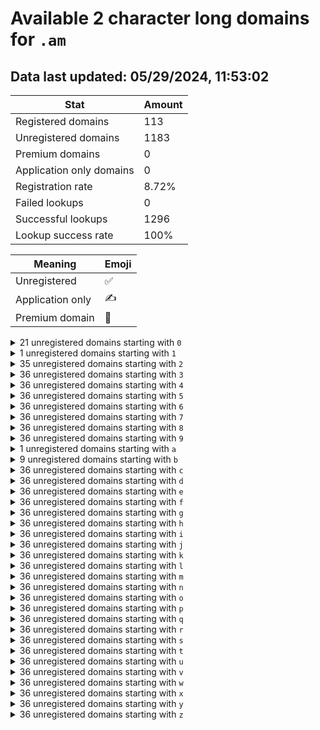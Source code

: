 # Available 2 character long domains for `.am`

## Data last updated: 05/29/2024, 11:53:02

|Stat|Amount|
|--|--|
|Registered domains|113|
|Unregistered domains|1183|
|Premium domains|0|
|Application only domains|0|
|Registration rate|8.72%|
|Failed lookups|0|
|Successful lookups|1296|
|Lookup success rate|100%|


|Meaning|Emoji|
|--|--|
|Unregistered|:white_check_mark:|
|Application only|:writing_hand:|
|Premium domain|:gem:|

<details>
<summary>21 unregistered domains starting with <bold><code>0</code></bold></summary>

|Type|Domain|
|--|--|
|:white_check_mark:|`0a.am`|
|:white_check_mark:|`0b.am`|
|:white_check_mark:|`0c.am`|
|:white_check_mark:|`0d.am`|
|:white_check_mark:|`0e.am`|
|:white_check_mark:|`0f.am`|
|:white_check_mark:|`0g.am`|
|:white_check_mark:|`0h.am`|
|:white_check_mark:|`0i.am`|
|:white_check_mark:|`0j.am`|
|:white_check_mark:|`0l.am`|
|:white_check_mark:|`0m.am`|
|:white_check_mark:|`0n.am`|
|:white_check_mark:|`0p.am`|
|:white_check_mark:|`0q.am`|
|:white_check_mark:|`0s.am`|
|:white_check_mark:|`0u.am`|
|:white_check_mark:|`0v.am`|
|:white_check_mark:|`0w.am`|
|:white_check_mark:|`0y.am`|
|:white_check_mark:|`0z.am`|
</details>
<details>
<summary>1 unregistered domains starting with <bold><code>1</code></bold></summary>

|Type|Domain|
|--|--|
|:white_check_mark:|`1a.am`|
</details>
<details>
<summary>35 unregistered domains starting with <bold><code>2</code></bold></summary>

|Type|Domain|
|--|--|
|:white_check_mark:|`20.am`|
|:white_check_mark:|`21.am`|
|:white_check_mark:|`22.am`|
|:white_check_mark:|`23.am`|
|:white_check_mark:|`24.am`|
|:white_check_mark:|`25.am`|
|:white_check_mark:|`26.am`|
|:white_check_mark:|`27.am`|
|:white_check_mark:|`28.am`|
|:white_check_mark:|`29.am`|
|:white_check_mark:|`2b.am`|
|:white_check_mark:|`2c.am`|
|:white_check_mark:|`2d.am`|
|:white_check_mark:|`2e.am`|
|:white_check_mark:|`2f.am`|
|:white_check_mark:|`2g.am`|
|:white_check_mark:|`2h.am`|
|:white_check_mark:|`2i.am`|
|:white_check_mark:|`2j.am`|
|:white_check_mark:|`2k.am`|
|:white_check_mark:|`2l.am`|
|:white_check_mark:|`2m.am`|
|:white_check_mark:|`2n.am`|
|:white_check_mark:|`2o.am`|
|:white_check_mark:|`2p.am`|
|:white_check_mark:|`2q.am`|
|:white_check_mark:|`2r.am`|
|:white_check_mark:|`2s.am`|
|:white_check_mark:|`2t.am`|
|:white_check_mark:|`2u.am`|
|:white_check_mark:|`2v.am`|
|:white_check_mark:|`2w.am`|
|:white_check_mark:|`2x.am`|
|:white_check_mark:|`2y.am`|
|:white_check_mark:|`2z.am`|
</details>
<details>
<summary>36 unregistered domains starting with <bold><code>3</code></bold></summary>

|Type|Domain|
|--|--|
|:white_check_mark:|`30.am`|
|:white_check_mark:|`31.am`|
|:white_check_mark:|`32.am`|
|:white_check_mark:|`33.am`|
|:white_check_mark:|`34.am`|
|:white_check_mark:|`35.am`|
|:white_check_mark:|`36.am`|
|:white_check_mark:|`37.am`|
|:white_check_mark:|`38.am`|
|:white_check_mark:|`39.am`|
|:white_check_mark:|`3a.am`|
|:white_check_mark:|`3b.am`|
|:white_check_mark:|`3c.am`|
|:white_check_mark:|`3d.am`|
|:white_check_mark:|`3e.am`|
|:white_check_mark:|`3f.am`|
|:white_check_mark:|`3g.am`|
|:white_check_mark:|`3h.am`|
|:white_check_mark:|`3i.am`|
|:white_check_mark:|`3j.am`|
|:white_check_mark:|`3k.am`|
|:white_check_mark:|`3l.am`|
|:white_check_mark:|`3m.am`|
|:white_check_mark:|`3n.am`|
|:white_check_mark:|`3o.am`|
|:white_check_mark:|`3p.am`|
|:white_check_mark:|`3q.am`|
|:white_check_mark:|`3r.am`|
|:white_check_mark:|`3s.am`|
|:white_check_mark:|`3t.am`|
|:white_check_mark:|`3u.am`|
|:white_check_mark:|`3v.am`|
|:white_check_mark:|`3w.am`|
|:white_check_mark:|`3x.am`|
|:white_check_mark:|`3y.am`|
|:white_check_mark:|`3z.am`|
</details>
<details>
<summary>36 unregistered domains starting with <bold><code>4</code></bold></summary>

|Type|Domain|
|--|--|
|:white_check_mark:|`40.am`|
|:white_check_mark:|`41.am`|
|:white_check_mark:|`42.am`|
|:white_check_mark:|`43.am`|
|:white_check_mark:|`44.am`|
|:white_check_mark:|`45.am`|
|:white_check_mark:|`46.am`|
|:white_check_mark:|`47.am`|
|:white_check_mark:|`48.am`|
|:white_check_mark:|`49.am`|
|:white_check_mark:|`4a.am`|
|:white_check_mark:|`4b.am`|
|:white_check_mark:|`4c.am`|
|:white_check_mark:|`4d.am`|
|:white_check_mark:|`4e.am`|
|:white_check_mark:|`4f.am`|
|:white_check_mark:|`4g.am`|
|:white_check_mark:|`4h.am`|
|:white_check_mark:|`4i.am`|
|:white_check_mark:|`4j.am`|
|:white_check_mark:|`4k.am`|
|:white_check_mark:|`4l.am`|
|:white_check_mark:|`4m.am`|
|:white_check_mark:|`4n.am`|
|:white_check_mark:|`4o.am`|
|:white_check_mark:|`4p.am`|
|:white_check_mark:|`4q.am`|
|:white_check_mark:|`4r.am`|
|:white_check_mark:|`4s.am`|
|:white_check_mark:|`4t.am`|
|:white_check_mark:|`4u.am`|
|:white_check_mark:|`4v.am`|
|:white_check_mark:|`4w.am`|
|:white_check_mark:|`4x.am`|
|:white_check_mark:|`4y.am`|
|:white_check_mark:|`4z.am`|
</details>
<details>
<summary>36 unregistered domains starting with <bold><code>5</code></bold></summary>

|Type|Domain|
|--|--|
|:white_check_mark:|`50.am`|
|:white_check_mark:|`51.am`|
|:white_check_mark:|`52.am`|
|:white_check_mark:|`53.am`|
|:white_check_mark:|`54.am`|
|:white_check_mark:|`55.am`|
|:white_check_mark:|`56.am`|
|:white_check_mark:|`57.am`|
|:white_check_mark:|`58.am`|
|:white_check_mark:|`59.am`|
|:white_check_mark:|`5a.am`|
|:white_check_mark:|`5b.am`|
|:white_check_mark:|`5c.am`|
|:white_check_mark:|`5d.am`|
|:white_check_mark:|`5e.am`|
|:white_check_mark:|`5f.am`|
|:white_check_mark:|`5g.am`|
|:white_check_mark:|`5h.am`|
|:white_check_mark:|`5i.am`|
|:white_check_mark:|`5j.am`|
|:white_check_mark:|`5k.am`|
|:white_check_mark:|`5l.am`|
|:white_check_mark:|`5m.am`|
|:white_check_mark:|`5n.am`|
|:white_check_mark:|`5o.am`|
|:white_check_mark:|`5p.am`|
|:white_check_mark:|`5q.am`|
|:white_check_mark:|`5r.am`|
|:white_check_mark:|`5s.am`|
|:white_check_mark:|`5t.am`|
|:white_check_mark:|`5u.am`|
|:white_check_mark:|`5v.am`|
|:white_check_mark:|`5w.am`|
|:white_check_mark:|`5x.am`|
|:white_check_mark:|`5y.am`|
|:white_check_mark:|`5z.am`|
</details>
<details>
<summary>36 unregistered domains starting with <bold><code>6</code></bold></summary>

|Type|Domain|
|--|--|
|:white_check_mark:|`60.am`|
|:white_check_mark:|`61.am`|
|:white_check_mark:|`62.am`|
|:white_check_mark:|`63.am`|
|:white_check_mark:|`64.am`|
|:white_check_mark:|`65.am`|
|:white_check_mark:|`66.am`|
|:white_check_mark:|`67.am`|
|:white_check_mark:|`68.am`|
|:white_check_mark:|`69.am`|
|:white_check_mark:|`6a.am`|
|:white_check_mark:|`6b.am`|
|:white_check_mark:|`6c.am`|
|:white_check_mark:|`6d.am`|
|:white_check_mark:|`6e.am`|
|:white_check_mark:|`6f.am`|
|:white_check_mark:|`6g.am`|
|:white_check_mark:|`6h.am`|
|:white_check_mark:|`6i.am`|
|:white_check_mark:|`6j.am`|
|:white_check_mark:|`6k.am`|
|:white_check_mark:|`6l.am`|
|:white_check_mark:|`6m.am`|
|:white_check_mark:|`6n.am`|
|:white_check_mark:|`6o.am`|
|:white_check_mark:|`6p.am`|
|:white_check_mark:|`6q.am`|
|:white_check_mark:|`6r.am`|
|:white_check_mark:|`6s.am`|
|:white_check_mark:|`6t.am`|
|:white_check_mark:|`6u.am`|
|:white_check_mark:|`6v.am`|
|:white_check_mark:|`6w.am`|
|:white_check_mark:|`6x.am`|
|:white_check_mark:|`6y.am`|
|:white_check_mark:|`6z.am`|
</details>
<details>
<summary>36 unregistered domains starting with <bold><code>7</code></bold></summary>

|Type|Domain|
|--|--|
|:white_check_mark:|`70.am`|
|:white_check_mark:|`71.am`|
|:white_check_mark:|`72.am`|
|:white_check_mark:|`73.am`|
|:white_check_mark:|`74.am`|
|:white_check_mark:|`75.am`|
|:white_check_mark:|`76.am`|
|:white_check_mark:|`77.am`|
|:white_check_mark:|`78.am`|
|:white_check_mark:|`79.am`|
|:white_check_mark:|`7a.am`|
|:white_check_mark:|`7b.am`|
|:white_check_mark:|`7c.am`|
|:white_check_mark:|`7d.am`|
|:white_check_mark:|`7e.am`|
|:white_check_mark:|`7f.am`|
|:white_check_mark:|`7g.am`|
|:white_check_mark:|`7h.am`|
|:white_check_mark:|`7i.am`|
|:white_check_mark:|`7j.am`|
|:white_check_mark:|`7k.am`|
|:white_check_mark:|`7l.am`|
|:white_check_mark:|`7m.am`|
|:white_check_mark:|`7n.am`|
|:white_check_mark:|`7o.am`|
|:white_check_mark:|`7p.am`|
|:white_check_mark:|`7q.am`|
|:white_check_mark:|`7r.am`|
|:white_check_mark:|`7s.am`|
|:white_check_mark:|`7t.am`|
|:white_check_mark:|`7u.am`|
|:white_check_mark:|`7v.am`|
|:white_check_mark:|`7w.am`|
|:white_check_mark:|`7x.am`|
|:white_check_mark:|`7y.am`|
|:white_check_mark:|`7z.am`|
</details>
<details>
<summary>36 unregistered domains starting with <bold><code>8</code></bold></summary>

|Type|Domain|
|--|--|
|:white_check_mark:|`80.am`|
|:white_check_mark:|`81.am`|
|:white_check_mark:|`82.am`|
|:white_check_mark:|`83.am`|
|:white_check_mark:|`84.am`|
|:white_check_mark:|`85.am`|
|:white_check_mark:|`86.am`|
|:white_check_mark:|`87.am`|
|:white_check_mark:|`88.am`|
|:white_check_mark:|`89.am`|
|:white_check_mark:|`8a.am`|
|:white_check_mark:|`8b.am`|
|:white_check_mark:|`8c.am`|
|:white_check_mark:|`8d.am`|
|:white_check_mark:|`8e.am`|
|:white_check_mark:|`8f.am`|
|:white_check_mark:|`8g.am`|
|:white_check_mark:|`8h.am`|
|:white_check_mark:|`8i.am`|
|:white_check_mark:|`8j.am`|
|:white_check_mark:|`8k.am`|
|:white_check_mark:|`8l.am`|
|:white_check_mark:|`8m.am`|
|:white_check_mark:|`8n.am`|
|:white_check_mark:|`8o.am`|
|:white_check_mark:|`8p.am`|
|:white_check_mark:|`8q.am`|
|:white_check_mark:|`8r.am`|
|:white_check_mark:|`8s.am`|
|:white_check_mark:|`8t.am`|
|:white_check_mark:|`8u.am`|
|:white_check_mark:|`8v.am`|
|:white_check_mark:|`8w.am`|
|:white_check_mark:|`8x.am`|
|:white_check_mark:|`8y.am`|
|:white_check_mark:|`8z.am`|
</details>
<details>
<summary>36 unregistered domains starting with <bold><code>9</code></bold></summary>

|Type|Domain|
|--|--|
|:white_check_mark:|`90.am`|
|:white_check_mark:|`91.am`|
|:white_check_mark:|`92.am`|
|:white_check_mark:|`93.am`|
|:white_check_mark:|`94.am`|
|:white_check_mark:|`95.am`|
|:white_check_mark:|`96.am`|
|:white_check_mark:|`97.am`|
|:white_check_mark:|`98.am`|
|:white_check_mark:|`99.am`|
|:white_check_mark:|`9a.am`|
|:white_check_mark:|`9b.am`|
|:white_check_mark:|`9c.am`|
|:white_check_mark:|`9d.am`|
|:white_check_mark:|`9e.am`|
|:white_check_mark:|`9f.am`|
|:white_check_mark:|`9g.am`|
|:white_check_mark:|`9h.am`|
|:white_check_mark:|`9i.am`|
|:white_check_mark:|`9j.am`|
|:white_check_mark:|`9k.am`|
|:white_check_mark:|`9l.am`|
|:white_check_mark:|`9m.am`|
|:white_check_mark:|`9n.am`|
|:white_check_mark:|`9o.am`|
|:white_check_mark:|`9p.am`|
|:white_check_mark:|`9q.am`|
|:white_check_mark:|`9r.am`|
|:white_check_mark:|`9s.am`|
|:white_check_mark:|`9t.am`|
|:white_check_mark:|`9u.am`|
|:white_check_mark:|`9v.am`|
|:white_check_mark:|`9w.am`|
|:white_check_mark:|`9x.am`|
|:white_check_mark:|`9y.am`|
|:white_check_mark:|`9z.am`|
</details>
<details>
<summary>1 unregistered domains starting with <bold><code>a</code></bold></summary>

|Type|Domain|
|--|--|
|:white_check_mark:|`a0.am`|
</details>
<details>
<summary>9 unregistered domains starting with <bold><code>b</code></bold></summary>

|Type|Domain|
|--|--|
|:white_check_mark:|`b0.am`|
|:white_check_mark:|`b2.am`|
|:white_check_mark:|`b3.am`|
|:white_check_mark:|`b4.am`|
|:white_check_mark:|`b5.am`|
|:white_check_mark:|`b6.am`|
|:white_check_mark:|`b7.am`|
|:white_check_mark:|`b8.am`|
|:white_check_mark:|`b9.am`|
</details>
<details>
<summary>36 unregistered domains starting with <bold><code>c</code></bold></summary>

|Type|Domain|
|--|--|
|:white_check_mark:|`c0.am`|
|:white_check_mark:|`c1.am`|
|:white_check_mark:|`c2.am`|
|:white_check_mark:|`c3.am`|
|:white_check_mark:|`c4.am`|
|:white_check_mark:|`c5.am`|
|:white_check_mark:|`c6.am`|
|:white_check_mark:|`c7.am`|
|:white_check_mark:|`c8.am`|
|:white_check_mark:|`c9.am`|
|:white_check_mark:|`ca.am`|
|:white_check_mark:|`cb.am`|
|:white_check_mark:|`cc.am`|
|:white_check_mark:|`cd.am`|
|:white_check_mark:|`ce.am`|
|:white_check_mark:|`cf.am`|
|:white_check_mark:|`cg.am`|
|:white_check_mark:|`ch.am`|
|:white_check_mark:|`ci.am`|
|:white_check_mark:|`cj.am`|
|:white_check_mark:|`ck.am`|
|:white_check_mark:|`cl.am`|
|:white_check_mark:|`cm.am`|
|:white_check_mark:|`cn.am`|
|:white_check_mark:|`co.am`|
|:white_check_mark:|`cp.am`|
|:white_check_mark:|`cq.am`|
|:white_check_mark:|`cr.am`|
|:white_check_mark:|`cs.am`|
|:white_check_mark:|`ct.am`|
|:white_check_mark:|`cu.am`|
|:white_check_mark:|`cv.am`|
|:white_check_mark:|`cw.am`|
|:white_check_mark:|`cx.am`|
|:white_check_mark:|`cy.am`|
|:white_check_mark:|`cz.am`|
</details>
<details>
<summary>36 unregistered domains starting with <bold><code>d</code></bold></summary>

|Type|Domain|
|--|--|
|:white_check_mark:|`d0.am`|
|:white_check_mark:|`d1.am`|
|:white_check_mark:|`d2.am`|
|:white_check_mark:|`d3.am`|
|:white_check_mark:|`d4.am`|
|:white_check_mark:|`d5.am`|
|:white_check_mark:|`d6.am`|
|:white_check_mark:|`d7.am`|
|:white_check_mark:|`d8.am`|
|:white_check_mark:|`d9.am`|
|:white_check_mark:|`da.am`|
|:white_check_mark:|`db.am`|
|:white_check_mark:|`dc.am`|
|:white_check_mark:|`dd.am`|
|:white_check_mark:|`de.am`|
|:white_check_mark:|`df.am`|
|:white_check_mark:|`dg.am`|
|:white_check_mark:|`dh.am`|
|:white_check_mark:|`di.am`|
|:white_check_mark:|`dj.am`|
|:white_check_mark:|`dk.am`|
|:white_check_mark:|`dl.am`|
|:white_check_mark:|`dm.am`|
|:white_check_mark:|`dn.am`|
|:white_check_mark:|`do.am`|
|:white_check_mark:|`dp.am`|
|:white_check_mark:|`dq.am`|
|:white_check_mark:|`dr.am`|
|:white_check_mark:|`ds.am`|
|:white_check_mark:|`dt.am`|
|:white_check_mark:|`du.am`|
|:white_check_mark:|`dv.am`|
|:white_check_mark:|`dw.am`|
|:white_check_mark:|`dx.am`|
|:white_check_mark:|`dy.am`|
|:white_check_mark:|`dz.am`|
</details>
<details>
<summary>36 unregistered domains starting with <bold><code>e</code></bold></summary>

|Type|Domain|
|--|--|
|:white_check_mark:|`e0.am`|
|:white_check_mark:|`e1.am`|
|:white_check_mark:|`e2.am`|
|:white_check_mark:|`e3.am`|
|:white_check_mark:|`e4.am`|
|:white_check_mark:|`e5.am`|
|:white_check_mark:|`e6.am`|
|:white_check_mark:|`e7.am`|
|:white_check_mark:|`e8.am`|
|:white_check_mark:|`e9.am`|
|:white_check_mark:|`ea.am`|
|:white_check_mark:|`eb.am`|
|:white_check_mark:|`ec.am`|
|:white_check_mark:|`ed.am`|
|:white_check_mark:|`ee.am`|
|:white_check_mark:|`ef.am`|
|:white_check_mark:|`eg.am`|
|:white_check_mark:|`eh.am`|
|:white_check_mark:|`ei.am`|
|:white_check_mark:|`ej.am`|
|:white_check_mark:|`ek.am`|
|:white_check_mark:|`el.am`|
|:white_check_mark:|`em.am`|
|:white_check_mark:|`en.am`|
|:white_check_mark:|`eo.am`|
|:white_check_mark:|`ep.am`|
|:white_check_mark:|`eq.am`|
|:white_check_mark:|`er.am`|
|:white_check_mark:|`es.am`|
|:white_check_mark:|`et.am`|
|:white_check_mark:|`eu.am`|
|:white_check_mark:|`ev.am`|
|:white_check_mark:|`ew.am`|
|:white_check_mark:|`ex.am`|
|:white_check_mark:|`ey.am`|
|:white_check_mark:|`ez.am`|
</details>
<details>
<summary>36 unregistered domains starting with <bold><code>f</code></bold></summary>

|Type|Domain|
|--|--|
|:white_check_mark:|`f0.am`|
|:white_check_mark:|`f1.am`|
|:white_check_mark:|`f2.am`|
|:white_check_mark:|`f3.am`|
|:white_check_mark:|`f4.am`|
|:white_check_mark:|`f5.am`|
|:white_check_mark:|`f6.am`|
|:white_check_mark:|`f7.am`|
|:white_check_mark:|`f8.am`|
|:white_check_mark:|`f9.am`|
|:white_check_mark:|`fa.am`|
|:white_check_mark:|`fb.am`|
|:white_check_mark:|`fc.am`|
|:white_check_mark:|`fd.am`|
|:white_check_mark:|`fe.am`|
|:white_check_mark:|`ff.am`|
|:white_check_mark:|`fg.am`|
|:white_check_mark:|`fh.am`|
|:white_check_mark:|`fi.am`|
|:white_check_mark:|`fj.am`|
|:white_check_mark:|`fk.am`|
|:white_check_mark:|`fl.am`|
|:white_check_mark:|`fm.am`|
|:white_check_mark:|`fn.am`|
|:white_check_mark:|`fo.am`|
|:white_check_mark:|`fp.am`|
|:white_check_mark:|`fq.am`|
|:white_check_mark:|`fr.am`|
|:white_check_mark:|`fs.am`|
|:white_check_mark:|`ft.am`|
|:white_check_mark:|`fu.am`|
|:white_check_mark:|`fv.am`|
|:white_check_mark:|`fw.am`|
|:white_check_mark:|`fx.am`|
|:white_check_mark:|`fy.am`|
|:white_check_mark:|`fz.am`|
</details>
<details>
<summary>36 unregistered domains starting with <bold><code>g</code></bold></summary>

|Type|Domain|
|--|--|
|:white_check_mark:|`g0.am`|
|:white_check_mark:|`g1.am`|
|:white_check_mark:|`g2.am`|
|:white_check_mark:|`g3.am`|
|:white_check_mark:|`g4.am`|
|:white_check_mark:|`g5.am`|
|:white_check_mark:|`g6.am`|
|:white_check_mark:|`g7.am`|
|:white_check_mark:|`g8.am`|
|:white_check_mark:|`g9.am`|
|:white_check_mark:|`ga.am`|
|:white_check_mark:|`gb.am`|
|:white_check_mark:|`gc.am`|
|:white_check_mark:|`gd.am`|
|:white_check_mark:|`ge.am`|
|:white_check_mark:|`gf.am`|
|:white_check_mark:|`gg.am`|
|:white_check_mark:|`gh.am`|
|:white_check_mark:|`gi.am`|
|:white_check_mark:|`gj.am`|
|:white_check_mark:|`gk.am`|
|:white_check_mark:|`gl.am`|
|:white_check_mark:|`gm.am`|
|:white_check_mark:|`gn.am`|
|:white_check_mark:|`go.am`|
|:white_check_mark:|`gp.am`|
|:white_check_mark:|`gq.am`|
|:white_check_mark:|`gr.am`|
|:white_check_mark:|`gs.am`|
|:white_check_mark:|`gt.am`|
|:white_check_mark:|`gu.am`|
|:white_check_mark:|`gv.am`|
|:white_check_mark:|`gw.am`|
|:white_check_mark:|`gx.am`|
|:white_check_mark:|`gy.am`|
|:white_check_mark:|`gz.am`|
</details>
<details>
<summary>36 unregistered domains starting with <bold><code>h</code></bold></summary>

|Type|Domain|
|--|--|
|:white_check_mark:|`h0.am`|
|:white_check_mark:|`h1.am`|
|:white_check_mark:|`h2.am`|
|:white_check_mark:|`h3.am`|
|:white_check_mark:|`h4.am`|
|:white_check_mark:|`h5.am`|
|:white_check_mark:|`h6.am`|
|:white_check_mark:|`h7.am`|
|:white_check_mark:|`h8.am`|
|:white_check_mark:|`h9.am`|
|:white_check_mark:|`ha.am`|
|:white_check_mark:|`hb.am`|
|:white_check_mark:|`hc.am`|
|:white_check_mark:|`hd.am`|
|:white_check_mark:|`he.am`|
|:white_check_mark:|`hf.am`|
|:white_check_mark:|`hg.am`|
|:white_check_mark:|`hh.am`|
|:white_check_mark:|`hi.am`|
|:white_check_mark:|`hj.am`|
|:white_check_mark:|`hk.am`|
|:white_check_mark:|`hl.am`|
|:white_check_mark:|`hm.am`|
|:white_check_mark:|`hn.am`|
|:white_check_mark:|`ho.am`|
|:white_check_mark:|`hp.am`|
|:white_check_mark:|`hq.am`|
|:white_check_mark:|`hr.am`|
|:white_check_mark:|`hs.am`|
|:white_check_mark:|`ht.am`|
|:white_check_mark:|`hu.am`|
|:white_check_mark:|`hv.am`|
|:white_check_mark:|`hw.am`|
|:white_check_mark:|`hx.am`|
|:white_check_mark:|`hy.am`|
|:white_check_mark:|`hz.am`|
</details>
<details>
<summary>36 unregistered domains starting with <bold><code>i</code></bold></summary>

|Type|Domain|
|--|--|
|:white_check_mark:|`i0.am`|
|:white_check_mark:|`i1.am`|
|:white_check_mark:|`i2.am`|
|:white_check_mark:|`i3.am`|
|:white_check_mark:|`i4.am`|
|:white_check_mark:|`i5.am`|
|:white_check_mark:|`i6.am`|
|:white_check_mark:|`i7.am`|
|:white_check_mark:|`i8.am`|
|:white_check_mark:|`i9.am`|
|:white_check_mark:|`ia.am`|
|:white_check_mark:|`ib.am`|
|:white_check_mark:|`ic.am`|
|:white_check_mark:|`id.am`|
|:white_check_mark:|`ie.am`|
|:white_check_mark:|`if.am`|
|:white_check_mark:|`ig.am`|
|:white_check_mark:|`ih.am`|
|:white_check_mark:|`ii.am`|
|:white_check_mark:|`ij.am`|
|:white_check_mark:|`ik.am`|
|:white_check_mark:|`il.am`|
|:white_check_mark:|`im.am`|
|:white_check_mark:|`in.am`|
|:white_check_mark:|`io.am`|
|:white_check_mark:|`ip.am`|
|:white_check_mark:|`iq.am`|
|:white_check_mark:|`ir.am`|
|:white_check_mark:|`is.am`|
|:white_check_mark:|`it.am`|
|:white_check_mark:|`iu.am`|
|:white_check_mark:|`iv.am`|
|:white_check_mark:|`iw.am`|
|:white_check_mark:|`ix.am`|
|:white_check_mark:|`iy.am`|
|:white_check_mark:|`iz.am`|
</details>
<details>
<summary>36 unregistered domains starting with <bold><code>j</code></bold></summary>

|Type|Domain|
|--|--|
|:white_check_mark:|`j0.am`|
|:white_check_mark:|`j1.am`|
|:white_check_mark:|`j2.am`|
|:white_check_mark:|`j3.am`|
|:white_check_mark:|`j4.am`|
|:white_check_mark:|`j5.am`|
|:white_check_mark:|`j6.am`|
|:white_check_mark:|`j7.am`|
|:white_check_mark:|`j8.am`|
|:white_check_mark:|`j9.am`|
|:white_check_mark:|`ja.am`|
|:white_check_mark:|`jb.am`|
|:white_check_mark:|`jc.am`|
|:white_check_mark:|`jd.am`|
|:white_check_mark:|`je.am`|
|:white_check_mark:|`jf.am`|
|:white_check_mark:|`jg.am`|
|:white_check_mark:|`jh.am`|
|:white_check_mark:|`ji.am`|
|:white_check_mark:|`jj.am`|
|:white_check_mark:|`jk.am`|
|:white_check_mark:|`jl.am`|
|:white_check_mark:|`jm.am`|
|:white_check_mark:|`jn.am`|
|:white_check_mark:|`jo.am`|
|:white_check_mark:|`jp.am`|
|:white_check_mark:|`jq.am`|
|:white_check_mark:|`jr.am`|
|:white_check_mark:|`js.am`|
|:white_check_mark:|`jt.am`|
|:white_check_mark:|`ju.am`|
|:white_check_mark:|`jv.am`|
|:white_check_mark:|`jw.am`|
|:white_check_mark:|`jx.am`|
|:white_check_mark:|`jy.am`|
|:white_check_mark:|`jz.am`|
</details>
<details>
<summary>36 unregistered domains starting with <bold><code>k</code></bold></summary>

|Type|Domain|
|--|--|
|:white_check_mark:|`k0.am`|
|:white_check_mark:|`k1.am`|
|:white_check_mark:|`k2.am`|
|:white_check_mark:|`k3.am`|
|:white_check_mark:|`k4.am`|
|:white_check_mark:|`k5.am`|
|:white_check_mark:|`k6.am`|
|:white_check_mark:|`k7.am`|
|:white_check_mark:|`k8.am`|
|:white_check_mark:|`k9.am`|
|:white_check_mark:|`ka.am`|
|:white_check_mark:|`kb.am`|
|:white_check_mark:|`kc.am`|
|:white_check_mark:|`kd.am`|
|:white_check_mark:|`ke.am`|
|:white_check_mark:|`kf.am`|
|:white_check_mark:|`kg.am`|
|:white_check_mark:|`kh.am`|
|:white_check_mark:|`ki.am`|
|:white_check_mark:|`kj.am`|
|:white_check_mark:|`kk.am`|
|:white_check_mark:|`kl.am`|
|:white_check_mark:|`km.am`|
|:white_check_mark:|`kn.am`|
|:white_check_mark:|`ko.am`|
|:white_check_mark:|`kp.am`|
|:white_check_mark:|`kq.am`|
|:white_check_mark:|`kr.am`|
|:white_check_mark:|`ks.am`|
|:white_check_mark:|`kt.am`|
|:white_check_mark:|`ku.am`|
|:white_check_mark:|`kv.am`|
|:white_check_mark:|`kw.am`|
|:white_check_mark:|`kx.am`|
|:white_check_mark:|`ky.am`|
|:white_check_mark:|`kz.am`|
</details>
<details>
<summary>36 unregistered domains starting with <bold><code>l</code></bold></summary>

|Type|Domain|
|--|--|
|:white_check_mark:|`l0.am`|
|:white_check_mark:|`l1.am`|
|:white_check_mark:|`l2.am`|
|:white_check_mark:|`l3.am`|
|:white_check_mark:|`l4.am`|
|:white_check_mark:|`l5.am`|
|:white_check_mark:|`l6.am`|
|:white_check_mark:|`l7.am`|
|:white_check_mark:|`l8.am`|
|:white_check_mark:|`l9.am`|
|:white_check_mark:|`la.am`|
|:white_check_mark:|`lb.am`|
|:white_check_mark:|`lc.am`|
|:white_check_mark:|`ld.am`|
|:white_check_mark:|`le.am`|
|:white_check_mark:|`lf.am`|
|:white_check_mark:|`lg.am`|
|:white_check_mark:|`lh.am`|
|:white_check_mark:|`li.am`|
|:white_check_mark:|`lj.am`|
|:white_check_mark:|`lk.am`|
|:white_check_mark:|`ll.am`|
|:white_check_mark:|`lm.am`|
|:white_check_mark:|`ln.am`|
|:white_check_mark:|`lo.am`|
|:white_check_mark:|`lp.am`|
|:white_check_mark:|`lq.am`|
|:white_check_mark:|`lr.am`|
|:white_check_mark:|`ls.am`|
|:white_check_mark:|`lt.am`|
|:white_check_mark:|`lu.am`|
|:white_check_mark:|`lv.am`|
|:white_check_mark:|`lw.am`|
|:white_check_mark:|`lx.am`|
|:white_check_mark:|`ly.am`|
|:white_check_mark:|`lz.am`|
</details>
<details>
<summary>36 unregistered domains starting with <bold><code>m</code></bold></summary>

|Type|Domain|
|--|--|
|:white_check_mark:|`m0.am`|
|:white_check_mark:|`m1.am`|
|:white_check_mark:|`m2.am`|
|:white_check_mark:|`m3.am`|
|:white_check_mark:|`m4.am`|
|:white_check_mark:|`m5.am`|
|:white_check_mark:|`m6.am`|
|:white_check_mark:|`m7.am`|
|:white_check_mark:|`m8.am`|
|:white_check_mark:|`m9.am`|
|:white_check_mark:|`ma.am`|
|:white_check_mark:|`mb.am`|
|:white_check_mark:|`mc.am`|
|:white_check_mark:|`md.am`|
|:white_check_mark:|`me.am`|
|:white_check_mark:|`mf.am`|
|:white_check_mark:|`mg.am`|
|:white_check_mark:|`mh.am`|
|:white_check_mark:|`mi.am`|
|:white_check_mark:|`mj.am`|
|:white_check_mark:|`mk.am`|
|:white_check_mark:|`ml.am`|
|:white_check_mark:|`mm.am`|
|:white_check_mark:|`mn.am`|
|:white_check_mark:|`mo.am`|
|:white_check_mark:|`mp.am`|
|:white_check_mark:|`mq.am`|
|:white_check_mark:|`mr.am`|
|:white_check_mark:|`ms.am`|
|:white_check_mark:|`mt.am`|
|:white_check_mark:|`mu.am`|
|:white_check_mark:|`mv.am`|
|:white_check_mark:|`mw.am`|
|:white_check_mark:|`mx.am`|
|:white_check_mark:|`my.am`|
|:white_check_mark:|`mz.am`|
</details>
<details>
<summary>36 unregistered domains starting with <bold><code>n</code></bold></summary>

|Type|Domain|
|--|--|
|:white_check_mark:|`n0.am`|
|:white_check_mark:|`n1.am`|
|:white_check_mark:|`n2.am`|
|:white_check_mark:|`n3.am`|
|:white_check_mark:|`n4.am`|
|:white_check_mark:|`n5.am`|
|:white_check_mark:|`n6.am`|
|:white_check_mark:|`n7.am`|
|:white_check_mark:|`n8.am`|
|:white_check_mark:|`n9.am`|
|:white_check_mark:|`na.am`|
|:white_check_mark:|`nb.am`|
|:white_check_mark:|`nc.am`|
|:white_check_mark:|`nd.am`|
|:white_check_mark:|`ne.am`|
|:white_check_mark:|`nf.am`|
|:white_check_mark:|`ng.am`|
|:white_check_mark:|`nh.am`|
|:white_check_mark:|`ni.am`|
|:white_check_mark:|`nj.am`|
|:white_check_mark:|`nk.am`|
|:white_check_mark:|`nl.am`|
|:white_check_mark:|`nm.am`|
|:white_check_mark:|`nn.am`|
|:white_check_mark:|`no.am`|
|:white_check_mark:|`np.am`|
|:white_check_mark:|`nq.am`|
|:white_check_mark:|`nr.am`|
|:white_check_mark:|`ns.am`|
|:white_check_mark:|`nt.am`|
|:white_check_mark:|`nu.am`|
|:white_check_mark:|`nv.am`|
|:white_check_mark:|`nw.am`|
|:white_check_mark:|`nx.am`|
|:white_check_mark:|`ny.am`|
|:white_check_mark:|`nz.am`|
</details>
<details>
<summary>36 unregistered domains starting with <bold><code>o</code></bold></summary>

|Type|Domain|
|--|--|
|:white_check_mark:|`o0.am`|
|:white_check_mark:|`o1.am`|
|:white_check_mark:|`o2.am`|
|:white_check_mark:|`o3.am`|
|:white_check_mark:|`o4.am`|
|:white_check_mark:|`o5.am`|
|:white_check_mark:|`o6.am`|
|:white_check_mark:|`o7.am`|
|:white_check_mark:|`o8.am`|
|:white_check_mark:|`o9.am`|
|:white_check_mark:|`oa.am`|
|:white_check_mark:|`ob.am`|
|:white_check_mark:|`oc.am`|
|:white_check_mark:|`od.am`|
|:white_check_mark:|`oe.am`|
|:white_check_mark:|`of.am`|
|:white_check_mark:|`og.am`|
|:white_check_mark:|`oh.am`|
|:white_check_mark:|`oi.am`|
|:white_check_mark:|`oj.am`|
|:white_check_mark:|`ok.am`|
|:white_check_mark:|`ol.am`|
|:white_check_mark:|`om.am`|
|:white_check_mark:|`on.am`|
|:white_check_mark:|`oo.am`|
|:white_check_mark:|`op.am`|
|:white_check_mark:|`oq.am`|
|:white_check_mark:|`or.am`|
|:white_check_mark:|`os.am`|
|:white_check_mark:|`ot.am`|
|:white_check_mark:|`ou.am`|
|:white_check_mark:|`ov.am`|
|:white_check_mark:|`ow.am`|
|:white_check_mark:|`ox.am`|
|:white_check_mark:|`oy.am`|
|:white_check_mark:|`oz.am`|
</details>
<details>
<summary>36 unregistered domains starting with <bold><code>p</code></bold></summary>

|Type|Domain|
|--|--|
|:white_check_mark:|`p0.am`|
|:white_check_mark:|`p1.am`|
|:white_check_mark:|`p2.am`|
|:white_check_mark:|`p3.am`|
|:white_check_mark:|`p4.am`|
|:white_check_mark:|`p5.am`|
|:white_check_mark:|`p6.am`|
|:white_check_mark:|`p7.am`|
|:white_check_mark:|`p8.am`|
|:white_check_mark:|`p9.am`|
|:white_check_mark:|`pa.am`|
|:white_check_mark:|`pb.am`|
|:white_check_mark:|`pc.am`|
|:white_check_mark:|`pd.am`|
|:white_check_mark:|`pe.am`|
|:white_check_mark:|`pf.am`|
|:white_check_mark:|`pg.am`|
|:white_check_mark:|`ph.am`|
|:white_check_mark:|`pi.am`|
|:white_check_mark:|`pj.am`|
|:white_check_mark:|`pk.am`|
|:white_check_mark:|`pl.am`|
|:white_check_mark:|`pm.am`|
|:white_check_mark:|`pn.am`|
|:white_check_mark:|`po.am`|
|:white_check_mark:|`pp.am`|
|:white_check_mark:|`pq.am`|
|:white_check_mark:|`pr.am`|
|:white_check_mark:|`ps.am`|
|:white_check_mark:|`pt.am`|
|:white_check_mark:|`pu.am`|
|:white_check_mark:|`pv.am`|
|:white_check_mark:|`pw.am`|
|:white_check_mark:|`px.am`|
|:white_check_mark:|`py.am`|
|:white_check_mark:|`pz.am`|
</details>
<details>
<summary>36 unregistered domains starting with <bold><code>q</code></bold></summary>

|Type|Domain|
|--|--|
|:white_check_mark:|`q0.am`|
|:white_check_mark:|`q1.am`|
|:white_check_mark:|`q2.am`|
|:white_check_mark:|`q3.am`|
|:white_check_mark:|`q4.am`|
|:white_check_mark:|`q5.am`|
|:white_check_mark:|`q6.am`|
|:white_check_mark:|`q7.am`|
|:white_check_mark:|`q8.am`|
|:white_check_mark:|`q9.am`|
|:white_check_mark:|`qa.am`|
|:white_check_mark:|`qb.am`|
|:white_check_mark:|`qc.am`|
|:white_check_mark:|`qd.am`|
|:white_check_mark:|`qe.am`|
|:white_check_mark:|`qf.am`|
|:white_check_mark:|`qg.am`|
|:white_check_mark:|`qh.am`|
|:white_check_mark:|`qi.am`|
|:white_check_mark:|`qj.am`|
|:white_check_mark:|`qk.am`|
|:white_check_mark:|`ql.am`|
|:white_check_mark:|`qm.am`|
|:white_check_mark:|`qn.am`|
|:white_check_mark:|`qo.am`|
|:white_check_mark:|`qp.am`|
|:white_check_mark:|`qq.am`|
|:white_check_mark:|`qr.am`|
|:white_check_mark:|`qs.am`|
|:white_check_mark:|`qt.am`|
|:white_check_mark:|`qu.am`|
|:white_check_mark:|`qv.am`|
|:white_check_mark:|`qw.am`|
|:white_check_mark:|`qx.am`|
|:white_check_mark:|`qy.am`|
|:white_check_mark:|`qz.am`|
</details>
<details>
<summary>36 unregistered domains starting with <bold><code>r</code></bold></summary>

|Type|Domain|
|--|--|
|:white_check_mark:|`r0.am`|
|:white_check_mark:|`r1.am`|
|:white_check_mark:|`r2.am`|
|:white_check_mark:|`r3.am`|
|:white_check_mark:|`r4.am`|
|:white_check_mark:|`r5.am`|
|:white_check_mark:|`r6.am`|
|:white_check_mark:|`r7.am`|
|:white_check_mark:|`r8.am`|
|:white_check_mark:|`r9.am`|
|:white_check_mark:|`ra.am`|
|:white_check_mark:|`rb.am`|
|:white_check_mark:|`rc.am`|
|:white_check_mark:|`rd.am`|
|:white_check_mark:|`re.am`|
|:white_check_mark:|`rf.am`|
|:white_check_mark:|`rg.am`|
|:white_check_mark:|`rh.am`|
|:white_check_mark:|`ri.am`|
|:white_check_mark:|`rj.am`|
|:white_check_mark:|`rk.am`|
|:white_check_mark:|`rl.am`|
|:white_check_mark:|`rm.am`|
|:white_check_mark:|`rn.am`|
|:white_check_mark:|`ro.am`|
|:white_check_mark:|`rp.am`|
|:white_check_mark:|`rq.am`|
|:white_check_mark:|`rr.am`|
|:white_check_mark:|`rs.am`|
|:white_check_mark:|`rt.am`|
|:white_check_mark:|`ru.am`|
|:white_check_mark:|`rv.am`|
|:white_check_mark:|`rw.am`|
|:white_check_mark:|`rx.am`|
|:white_check_mark:|`ry.am`|
|:white_check_mark:|`rz.am`|
</details>
<details>
<summary>36 unregistered domains starting with <bold><code>s</code></bold></summary>

|Type|Domain|
|--|--|
|:white_check_mark:|`s0.am`|
|:white_check_mark:|`s1.am`|
|:white_check_mark:|`s2.am`|
|:white_check_mark:|`s3.am`|
|:white_check_mark:|`s4.am`|
|:white_check_mark:|`s5.am`|
|:white_check_mark:|`s6.am`|
|:white_check_mark:|`s7.am`|
|:white_check_mark:|`s8.am`|
|:white_check_mark:|`s9.am`|
|:white_check_mark:|`sa.am`|
|:white_check_mark:|`sb.am`|
|:white_check_mark:|`sc.am`|
|:white_check_mark:|`sd.am`|
|:white_check_mark:|`se.am`|
|:white_check_mark:|`sf.am`|
|:white_check_mark:|`sg.am`|
|:white_check_mark:|`sh.am`|
|:white_check_mark:|`si.am`|
|:white_check_mark:|`sj.am`|
|:white_check_mark:|`sk.am`|
|:white_check_mark:|`sl.am`|
|:white_check_mark:|`sm.am`|
|:white_check_mark:|`sn.am`|
|:white_check_mark:|`so.am`|
|:white_check_mark:|`sp.am`|
|:white_check_mark:|`sq.am`|
|:white_check_mark:|`sr.am`|
|:white_check_mark:|`ss.am`|
|:white_check_mark:|`st.am`|
|:white_check_mark:|`su.am`|
|:white_check_mark:|`sv.am`|
|:white_check_mark:|`sw.am`|
|:white_check_mark:|`sx.am`|
|:white_check_mark:|`sy.am`|
|:white_check_mark:|`sz.am`|
</details>
<details>
<summary>36 unregistered domains starting with <bold><code>t</code></bold></summary>

|Type|Domain|
|--|--|
|:white_check_mark:|`t0.am`|
|:white_check_mark:|`t1.am`|
|:white_check_mark:|`t2.am`|
|:white_check_mark:|`t3.am`|
|:white_check_mark:|`t4.am`|
|:white_check_mark:|`t5.am`|
|:white_check_mark:|`t6.am`|
|:white_check_mark:|`t7.am`|
|:white_check_mark:|`t8.am`|
|:white_check_mark:|`t9.am`|
|:white_check_mark:|`ta.am`|
|:white_check_mark:|`tb.am`|
|:white_check_mark:|`tc.am`|
|:white_check_mark:|`td.am`|
|:white_check_mark:|`te.am`|
|:white_check_mark:|`tf.am`|
|:white_check_mark:|`tg.am`|
|:white_check_mark:|`th.am`|
|:white_check_mark:|`ti.am`|
|:white_check_mark:|`tj.am`|
|:white_check_mark:|`tk.am`|
|:white_check_mark:|`tl.am`|
|:white_check_mark:|`tm.am`|
|:white_check_mark:|`tn.am`|
|:white_check_mark:|`to.am`|
|:white_check_mark:|`tp.am`|
|:white_check_mark:|`tq.am`|
|:white_check_mark:|`tr.am`|
|:white_check_mark:|`ts.am`|
|:white_check_mark:|`tt.am`|
|:white_check_mark:|`tu.am`|
|:white_check_mark:|`tv.am`|
|:white_check_mark:|`tw.am`|
|:white_check_mark:|`tx.am`|
|:white_check_mark:|`ty.am`|
|:white_check_mark:|`tz.am`|
</details>
<details>
<summary>36 unregistered domains starting with <bold><code>u</code></bold></summary>

|Type|Domain|
|--|--|
|:white_check_mark:|`u0.am`|
|:white_check_mark:|`u1.am`|
|:white_check_mark:|`u2.am`|
|:white_check_mark:|`u3.am`|
|:white_check_mark:|`u4.am`|
|:white_check_mark:|`u5.am`|
|:white_check_mark:|`u6.am`|
|:white_check_mark:|`u7.am`|
|:white_check_mark:|`u8.am`|
|:white_check_mark:|`u9.am`|
|:white_check_mark:|`ua.am`|
|:white_check_mark:|`ub.am`|
|:white_check_mark:|`uc.am`|
|:white_check_mark:|`ud.am`|
|:white_check_mark:|`ue.am`|
|:white_check_mark:|`uf.am`|
|:white_check_mark:|`ug.am`|
|:white_check_mark:|`uh.am`|
|:white_check_mark:|`ui.am`|
|:white_check_mark:|`uj.am`|
|:white_check_mark:|`uk.am`|
|:white_check_mark:|`ul.am`|
|:white_check_mark:|`um.am`|
|:white_check_mark:|`un.am`|
|:white_check_mark:|`uo.am`|
|:white_check_mark:|`up.am`|
|:white_check_mark:|`uq.am`|
|:white_check_mark:|`ur.am`|
|:white_check_mark:|`us.am`|
|:white_check_mark:|`ut.am`|
|:white_check_mark:|`uu.am`|
|:white_check_mark:|`uv.am`|
|:white_check_mark:|`uw.am`|
|:white_check_mark:|`ux.am`|
|:white_check_mark:|`uy.am`|
|:white_check_mark:|`uz.am`|
</details>
<details>
<summary>36 unregistered domains starting with <bold><code>v</code></bold></summary>

|Type|Domain|
|--|--|
|:white_check_mark:|`v0.am`|
|:white_check_mark:|`v1.am`|
|:white_check_mark:|`v2.am`|
|:white_check_mark:|`v3.am`|
|:white_check_mark:|`v4.am`|
|:white_check_mark:|`v5.am`|
|:white_check_mark:|`v6.am`|
|:white_check_mark:|`v7.am`|
|:white_check_mark:|`v8.am`|
|:white_check_mark:|`v9.am`|
|:white_check_mark:|`va.am`|
|:white_check_mark:|`vb.am`|
|:white_check_mark:|`vc.am`|
|:white_check_mark:|`vd.am`|
|:white_check_mark:|`ve.am`|
|:white_check_mark:|`vf.am`|
|:white_check_mark:|`vg.am`|
|:white_check_mark:|`vh.am`|
|:white_check_mark:|`vi.am`|
|:white_check_mark:|`vj.am`|
|:white_check_mark:|`vk.am`|
|:white_check_mark:|`vl.am`|
|:white_check_mark:|`vm.am`|
|:white_check_mark:|`vn.am`|
|:white_check_mark:|`vo.am`|
|:white_check_mark:|`vp.am`|
|:white_check_mark:|`vq.am`|
|:white_check_mark:|`vr.am`|
|:white_check_mark:|`vs.am`|
|:white_check_mark:|`vt.am`|
|:white_check_mark:|`vu.am`|
|:white_check_mark:|`vv.am`|
|:white_check_mark:|`vw.am`|
|:white_check_mark:|`vx.am`|
|:white_check_mark:|`vy.am`|
|:white_check_mark:|`vz.am`|
</details>
<details>
<summary>36 unregistered domains starting with <bold><code>w</code></bold></summary>

|Type|Domain|
|--|--|
|:white_check_mark:|`w0.am`|
|:white_check_mark:|`w1.am`|
|:white_check_mark:|`w2.am`|
|:white_check_mark:|`w3.am`|
|:white_check_mark:|`w4.am`|
|:white_check_mark:|`w5.am`|
|:white_check_mark:|`w6.am`|
|:white_check_mark:|`w7.am`|
|:white_check_mark:|`w8.am`|
|:white_check_mark:|`w9.am`|
|:white_check_mark:|`wa.am`|
|:white_check_mark:|`wb.am`|
|:white_check_mark:|`wc.am`|
|:white_check_mark:|`wd.am`|
|:white_check_mark:|`we.am`|
|:white_check_mark:|`wf.am`|
|:white_check_mark:|`wg.am`|
|:white_check_mark:|`wh.am`|
|:white_check_mark:|`wi.am`|
|:white_check_mark:|`wj.am`|
|:white_check_mark:|`wk.am`|
|:white_check_mark:|`wl.am`|
|:white_check_mark:|`wm.am`|
|:white_check_mark:|`wn.am`|
|:white_check_mark:|`wo.am`|
|:white_check_mark:|`wp.am`|
|:white_check_mark:|`wq.am`|
|:white_check_mark:|`wr.am`|
|:white_check_mark:|`ws.am`|
|:white_check_mark:|`wt.am`|
|:white_check_mark:|`wu.am`|
|:white_check_mark:|`wv.am`|
|:white_check_mark:|`ww.am`|
|:white_check_mark:|`wx.am`|
|:white_check_mark:|`wy.am`|
|:white_check_mark:|`wz.am`|
</details>
<details>
<summary>36 unregistered domains starting with <bold><code>x</code></bold></summary>

|Type|Domain|
|--|--|
|:white_check_mark:|`x0.am`|
|:white_check_mark:|`x1.am`|
|:white_check_mark:|`x2.am`|
|:white_check_mark:|`x3.am`|
|:white_check_mark:|`x4.am`|
|:white_check_mark:|`x5.am`|
|:white_check_mark:|`x6.am`|
|:white_check_mark:|`x7.am`|
|:white_check_mark:|`x8.am`|
|:white_check_mark:|`x9.am`|
|:white_check_mark:|`xa.am`|
|:white_check_mark:|`xb.am`|
|:white_check_mark:|`xc.am`|
|:white_check_mark:|`xd.am`|
|:white_check_mark:|`xe.am`|
|:white_check_mark:|`xf.am`|
|:white_check_mark:|`xg.am`|
|:white_check_mark:|`xh.am`|
|:white_check_mark:|`xi.am`|
|:white_check_mark:|`xj.am`|
|:white_check_mark:|`xk.am`|
|:white_check_mark:|`xl.am`|
|:white_check_mark:|`xm.am`|
|:white_check_mark:|`xn.am`|
|:white_check_mark:|`xo.am`|
|:white_check_mark:|`xp.am`|
|:white_check_mark:|`xq.am`|
|:white_check_mark:|`xr.am`|
|:white_check_mark:|`xs.am`|
|:white_check_mark:|`xt.am`|
|:white_check_mark:|`xu.am`|
|:white_check_mark:|`xv.am`|
|:white_check_mark:|`xw.am`|
|:white_check_mark:|`xx.am`|
|:white_check_mark:|`xy.am`|
|:white_check_mark:|`xz.am`|
</details>
<details>
<summary>36 unregistered domains starting with <bold><code>y</code></bold></summary>

|Type|Domain|
|--|--|
|:white_check_mark:|`y0.am`|
|:white_check_mark:|`y1.am`|
|:white_check_mark:|`y2.am`|
|:white_check_mark:|`y3.am`|
|:white_check_mark:|`y4.am`|
|:white_check_mark:|`y5.am`|
|:white_check_mark:|`y6.am`|
|:white_check_mark:|`y7.am`|
|:white_check_mark:|`y8.am`|
|:white_check_mark:|`y9.am`|
|:white_check_mark:|`ya.am`|
|:white_check_mark:|`yb.am`|
|:white_check_mark:|`yc.am`|
|:white_check_mark:|`yd.am`|
|:white_check_mark:|`ye.am`|
|:white_check_mark:|`yf.am`|
|:white_check_mark:|`yg.am`|
|:white_check_mark:|`yh.am`|
|:white_check_mark:|`yi.am`|
|:white_check_mark:|`yj.am`|
|:white_check_mark:|`yk.am`|
|:white_check_mark:|`yl.am`|
|:white_check_mark:|`ym.am`|
|:white_check_mark:|`yn.am`|
|:white_check_mark:|`yo.am`|
|:white_check_mark:|`yp.am`|
|:white_check_mark:|`yq.am`|
|:white_check_mark:|`yr.am`|
|:white_check_mark:|`ys.am`|
|:white_check_mark:|`yt.am`|
|:white_check_mark:|`yu.am`|
|:white_check_mark:|`yv.am`|
|:white_check_mark:|`yw.am`|
|:white_check_mark:|`yx.am`|
|:white_check_mark:|`yy.am`|
|:white_check_mark:|`yz.am`|
</details>
<details>
<summary>36 unregistered domains starting with <bold><code>z</code></bold></summary>

|Type|Domain|
|--|--|
|:white_check_mark:|`z0.am`|
|:white_check_mark:|`z1.am`|
|:white_check_mark:|`z2.am`|
|:white_check_mark:|`z3.am`|
|:white_check_mark:|`z4.am`|
|:white_check_mark:|`z5.am`|
|:white_check_mark:|`z6.am`|
|:white_check_mark:|`z7.am`|
|:white_check_mark:|`z8.am`|
|:white_check_mark:|`z9.am`|
|:white_check_mark:|`za.am`|
|:white_check_mark:|`zb.am`|
|:white_check_mark:|`zc.am`|
|:white_check_mark:|`zd.am`|
|:white_check_mark:|`ze.am`|
|:white_check_mark:|`zf.am`|
|:white_check_mark:|`zg.am`|
|:white_check_mark:|`zh.am`|
|:white_check_mark:|`zi.am`|
|:white_check_mark:|`zj.am`|
|:white_check_mark:|`zk.am`|
|:white_check_mark:|`zl.am`|
|:white_check_mark:|`zm.am`|
|:white_check_mark:|`zn.am`|
|:white_check_mark:|`zo.am`|
|:white_check_mark:|`zp.am`|
|:white_check_mark:|`zq.am`|
|:white_check_mark:|`zr.am`|
|:white_check_mark:|`zs.am`|
|:white_check_mark:|`zt.am`|
|:white_check_mark:|`zu.am`|
|:white_check_mark:|`zv.am`|
|:white_check_mark:|`zw.am`|
|:white_check_mark:|`zx.am`|
|:white_check_mark:|`zy.am`|
|:white_check_mark:|`zz.am`|
</details>